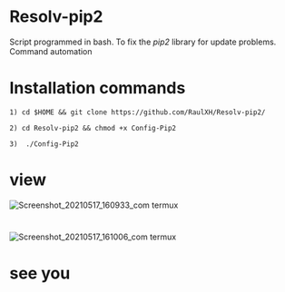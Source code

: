 # Resolv-pip2

Script programmed in bash.  To fix the *_pip2_* library for update problems.  Command automation

# Installation commands
```
1) cd $HOME && git clone https://github.com/RaulXH/Resolv-pip2/

2) cd Resolv-pip2 && chmod +x Config-Pip2

3)  ./Config-Pip2

```
# view
![Screenshot_20210517_160933_com termux](https://user-images.githubusercontent.com/77165035/118557173-6ec75a00-b72a-11eb-9548-0add94adf196.jpg)
#
![Screenshot_20210517_161006_com termux](https://user-images.githubusercontent.com/77165035/118557186-7555d180-b72a-11eb-8800-05c0312ca5dc.jpg)
# see you
